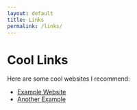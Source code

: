 ```yaml
---
layout: default
title: Links
permalink: /links/
---
```


# Cool Links

Here are some cool websites I recommend:

<ul>
  <li><a href="https://example.com" target="_blank">Example Website</a></li>
  <li><a href="https://anotherexample.com" target="_blank">Another Example</a></li>
</ul>
